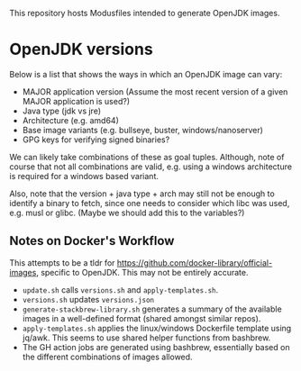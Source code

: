 This repository hosts Modusfiles intended to generate OpenJDK images.

# OpenJDK versions

Below is a list that shows the ways in which an OpenJDK image can vary:
- MAJOR application version
  (Assume the most recent version of a given MAJOR application is used?)
- Java type (jdk vs jre)
- Architecture (e.g. amd64)
- Base image variants (e.g. bullseye, buster, windows/nanoserver)
- GPG keys for verifying signed binaries?

We can likely take combinations of these as goal tuples.
Although, note of course that not all combinations are valid, e.g. using a windows architecture is required
for a windows based variant.

Also, note that the version + java type + arch may still not be enough to identify a binary to fetch,
since one needs to consider which libc was used, e.g. musl or glibc. (Maybe we should add this to
the variables?)

## Notes on Docker's Workflow

This attempts to be a tldr for https://github.com/docker-library/official-images,
specific to OpenJDK.
This may not be entirely accurate.

- `update.sh` calls `versions.sh` and `apply-templates.sh`.
- `versions.sh` updates `versions.json`
- `generate-stackbrew-library.sh` generates a summary of the available
images in a well-defined format (shared amongst similar repos).
- `apply-templates.sh` applies the linux/windows Dockerfile template using
jq/awk. This seems to use shared helper functions from bashbrew.
- The GH action jobs are generated using bashbrew, essentially based on
the different combinations of images allowed.

